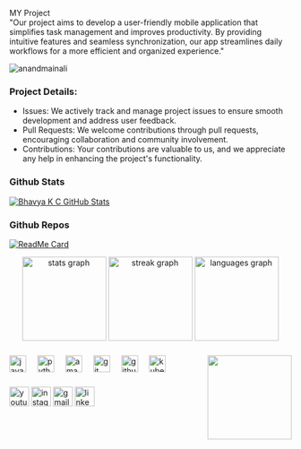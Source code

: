 <p align="left">MY Project<br>"Our project aims to develop a user-friendly mobile application that simplifies task management and improves productivity. By providing intuitive features and seamless synchronization, our app streamlines daily workflows for a more efficient and organized experience."</p>

<img src="https://komarev.com/ghpvc/?username=cbhavya09" alt="anandmainali" />

### Project Details:

- Issues: We actively track and manage project issues to ensure smooth development and address user feedback.
- Pull Requests: We welcome contributions through pull requests, encouraging collaboration and community involvement.
- Contributions: Your contributions are valuable to us, and we appreciate any help in enhancing the project's functionality.

### Github Stats
[![Bhavya K C GitHub Stats](https://github-readme-stats.vercel.app/api?username=cbhavya09&show_icons=true&count_private=true)](https://github.com/cbhavya09)

### Github Repos

[![ReadMe Card](https://github-readme-stats.vercel.app/api/pin/?username=cbhavya09&repo=actions2&show_owner=true)](https://github.com/cbhavya09/actions2)

<div align="center">
  <img src="https://github-readme-stats.vercel.app/api?username=cbhavya09&hide_title=false&hide_rank=false&show_icons=true&include_all_commits=true&count_private=true&disable_animations=false&theme=dracula&locale=en&hide_border=false" height="150" alt="stats graph"  />
  <img src="https://streak-stats.demolab.com?user=cbhavya09&locale=en&mode=daily&theme=dracula&hide_border=false&border_radius=5" height="150" alt="streak graph"  />
  <img src="https://github-readme-stats.vercel.app/api/top-langs?username=cbhavya09&locale=en&hide_title=false&layout=compact&card_width=320&langs_count=5&theme=dracula&hide_border=false" height="150" alt="languages graph"  />
</div>

###

<img align="right" height="150" src="https://image.shutterstock.com/image-vector/dotted-spiral-vortex-royaltyfree-images-600w-2227567913.jpg"  />

###

<div align="left">
  <img src="https://cdn.jsdelivr.net/gh/devicons/devicon/icons/javascript/javascript-original.svg" height="30" alt="javascript logo"  />
  <img width="12" />
  <img src="https://cdn.jsdelivr.net/gh/devicons/devicon/icons/python/python-original.svg" height="30" alt="python logo"  />
  <img width="12" />
  <img src="https://cdn.jsdelivr.net/gh/devicons/devicon/icons/amazonwebservices/amazonwebservices-original.svg" height="30" alt="amazonwebservices logo"  />
  <img width="12" />
  <img src="https://cdn.jsdelivr.net/gh/devicons/devicon/icons/git/git-original.svg" height="30" alt="git logo"  />
  <img width="12" />
  <img src="https://cdn.jsdelivr.net/gh/devicons/devicon/icons/github/github-original.svg" height="30" alt="github logo"  />
  <img width="12" />
  <img src="https://cdn.jsdelivr.net/gh/devicons/devicon/icons/kubernetes/kubernetes-plain.svg" height="30" alt="kubernetes logo"  />
</div>

###

<div align="left">
  <img src="https://img.shields.io/static/v1?message=Youtube&logo=youtube&label=&color=FF0000&logoColor=white&labelColor=&style=for-the-badge" height="35" alt="youtube logo"  />
  <img src="https://img.shields.io/static/v1?message=Instagram&logo=instagram&label=&color=E4405F&logoColor=white&labelColor=&style=for-the-badge" height="35" alt="instagram logo"  />
  <img src="https://img.shields.io/static/v1?message=Gmail&logo=gmail&label=&color=D14836&logoColor=white&labelColor=&style=for-the-badge" height="35" alt="gmail logo"  />
  <img src="https://img.shields.io/static/v1?message=LinkedIn&logo=linkedin&label=&color=0077B5&logoColor=white&labelColor=&style=for-the-badge" height="35" alt="linkedin logo"  />
</div>
